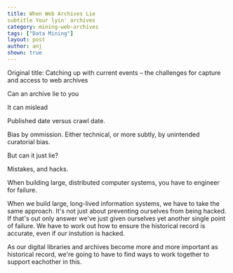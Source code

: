 ```yaml
---
title: When Web Archives Lie
subtitle Your lyin' archives
category: mining-web-archives
tags: ["Data Mining"]
layout: post
author: anj
shown: true
---
```


Original title: Catching up with current events – the challenges for capture and access to web archives

Can an archive lie to you

It can mislead

Published date versus crawl date.

Bias by ommission. Either technical, or more subtly, by unintended curatorial bias. 

But can it just lie? 

Mistakes, and hacks.

When building large, distributed computer systems, you have to engineer for failure.

When we build large, long-lived information systems, we have to take the same approach. It's not just about preventing ourselves from being hacked. If that's out only answer we've just given ourselves yet another single point of failure. We have to work out how to ensure the historical record is accurate, even if our instution is hacked. 

As our digital libraries and archives become more and more important as historical record, we're going to have to find ways to work together to support eachother in this.